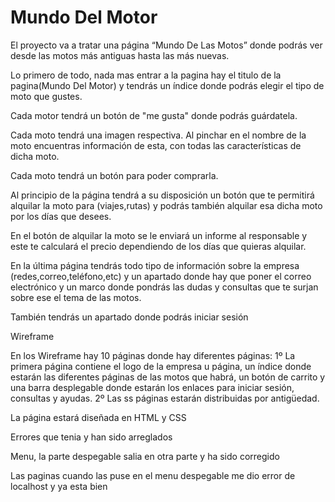 # Mundo Del Motor
El proyecto va a tratar una página “Mundo De Las Motos” donde podrás ver desde las motos más antiguas hasta las más nuevas.

Lo primero de todo, nada mas entrar a la pagina hay el titulo de la pagina(Mundo Del Motor) y tendrás un índice donde podrás elegir el tipo de moto que gustes.

Cada motor tendrá un botón de "me gusta" donde podrás guárdatela.

Cada moto tendrá una imagen respectiva. Al pinchar en el nombre de la moto encuentras información de esta, con todas las características de dicha moto.

Cada moto tendrá un botón para poder comprarla.

Al principio de la página tendrá a su disposición un botón que te permitirá alquilar la moto para (viajes,rutas) y podrás también alquilar esa dicha moto por los días que desees.

En el botón de alquilar la moto se le enviará un informe al responsable y este te calculará el precio dependiendo de los días que quieras alquilar.

En la última página tendrás todo tipo de información sobre la empresa (redes,correo,teléfono,etc) y un apartado donde hay que poner el correo electrónico y un marco donde pondrás las dudas y consultas que te surjan sobre ese el tema de las motos.

También tendrás un apartado donde podrás iniciar sesión

Wireframe

En los Wireframe hay 10 páginas donde hay diferentes páginas:
1º La primera página contiene el logo de la empresa u página, un índice donde estarán las diferentes páginas de las motos que habrá, un botón de carrito y una barra desplegable donde estarán los enlaces para iniciar sesión, consultas y ayudas.
2º Las ss páginas estarán distribuidas por antigüedad.

La página estará diseñada en HTML y CSS

Errores que tenia y han sido arreglados

Menu, la parte despegable salia en otra parte y ha sido corregido

Las paginas cuando las puse en el menu despegable me dio error de localhost y ya esta bien

